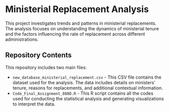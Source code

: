 # Ministerial Replacement Analysis

This project investigates trends and patterns in ministerial replacements. The analysis focuses on understanding the dynamics of ministerial tenure and the factors influencing the rate of replacement across different administrations.

## Repository Contents
This repository includes two main files:
- `new_database_ministerial_replacement.csv` - This CSV file contains the dataset used for the analysis. The data includes details on ministers' tenure, reasons for replacements, and additional contextual information.
- `Code_Final_Assignment_888D.R` - This R script contains all the codes used for conducting the statistical analysis and generating visualizations to interpret the data.

